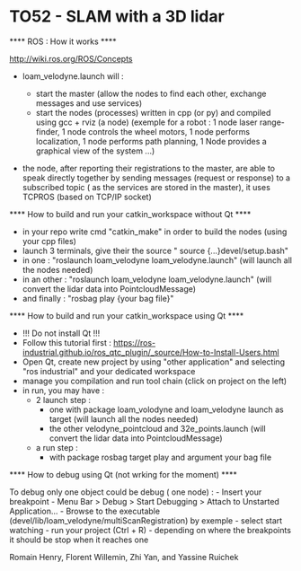 # TO52 - SLAM with a 3D lidar

**** ROS : How it works ****

http://wiki.ros.org/ROS/Concepts

- loam_velodyne.launch will :
	- start the master (allow the nodes to find each other, exchange messages and use services)
	- start the nodes (processes) written in cpp (or py) and compiled using gcc + rviz (a node)
		(exemple for a robot : 1 node laser range-finder, 1 node controls the wheel motors, 1 node performs localization, 1 node performs path planning, 1 Node provides a graphical view of the system ...)

- the node, after reporting their registrations to the master, are able to speak directly together by sending messages (request or response) to a subscribed topic ( as the services are stored in the master), it uses TCPROS (based on TCP/IP socket)



**** How to build and run your catkin_workspace without Qt ****

- in your repo write cmd "catkin_make" in order to build the nodes (using your cpp files)
- launch 3 terminals, give their the source " source {...}devel/setup.bash"
- in one : "roslaunch loam_velodyne loam_velodyne.launch" (will launch all the nodes needed)
- in an other : "roslaunch loam_velodyne loam_velodyne.launch" (will convert the lidar data into PointcloudMessage)
- and finally : "rosbag play {your bag file}"



**** How to build and run your catkin_workspace using Qt ****

- !!! Do not install Qt !!!
- Follow this tutorial first : https://ros-industrial.github.io/ros_qtc_plugin/_source/How-to-Install-Users.html
- Open Qt, create new project by using "other application" and selecting "ros industrial" and your dedicated workspace
- manage you compilation and run tool chain (click on project on the left)
- in run, you may have :
    - 2 launch step :
        - one with package loam_volodyne and loam_velodyne launch as target (will launch all the nodes needed)
        - the other velodyne_pointcloud and 32e_points.launch (will convert the lidar data into PointcloudMessage)
    - a run step : 
        - with package rosbag target play and argument your bag file



**** How to debug using Qt (not wrking for the moment) ****

To debug only one object could be debug ( one node) : 
    - Insert your breakpoint
    - Menu Bar > Debug > Start Debugging > Attach to Unstarted Application...
    - Browse to the executable (devel/lib/loam_velodyne/multiScanRegistration) by exemple
    - select start watching
    - run your project (Ctrl + R)
    - depending on where the breakpoints it should be stop when it reaches one 

Romain Henry, Florent Willemin, Zhi Yan, and Yassine Ruichek
